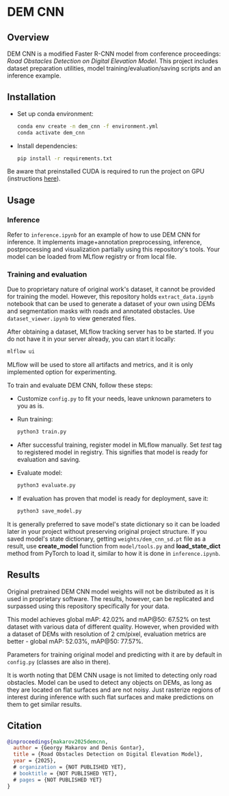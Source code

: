 # DEM CNN

## Overview

DEM CNN is a modified Faster R-CNN model from conference proceedings: *Road Obstacles Detection on Digital Elevation Model*. This project includes dataset preparation utilities, model training/evaluation/saving scripts and an inference example.

## Installation

* Set up conda environment:

    ```bash
    conda env create -n dem_cnn -f environment.yml
    conda activate dem_cnn
    ```

* Install dependencies:

    ```bash
    pip install -r requirements.txt
    ```

Be aware that preinstalled CUDA is required to run the project on GPU
(instructions [here](https://developer.nvidia.com/cuda-downloads)).

## Usage

### Inference

Refer to `inference.ipynb` for an example of how to use DEM CNN for inference. It implements image+annotation preprocessing, inference, postprocessing and visualization partially using this repository's tools. Your model can be loaded from MLflow registry or from local file.

### Training and evaluation

Due to proprietary nature of original work's dataset, it cannot be provided for training the model. However, this repository holds `extract_data.ipynb` notebook that can be used to generate a dataset of your own using DEMs and segmentation masks with roads and annotated obstacles. Use `dataset_viewer.ipynb` to view generated files.

After obtaining a dataset, MLflow tracking server has to be started. If you do not have it in your server already, you can start it locally:

```bash
mlflow ui
```

MLflow will be used to store all artifacts and metrics, and it is only implemented option for experimenting.

To train and evaluate DEM CNN, follow these steps:

* Customize `config.py` to fit your needs, leave unknown parameters to you as is.

* Run training:

    ```bash
    python3 train.py
    ```

* After successful training, register model in MLflow manually. Set *test* tag to registered model in registry. This signifies that model is ready for evaluation and saving.

* Evaluate model:

    ```bash
    python3 evaluate.py
    ```

* If evaluation has proven that model is ready for deployment, save it:

    ```bash
    python3 save_model.py
    ```

It is generally preferred to save model's state dictionary so it can be loaded later in your project without preserving
original project structure. If you saved model's state dictionary, getting `weights/dem_cnn_sd.pt` file as a result, use
**create_model** function from `model/tools.py` and **load_state_dict** method from PyTorch to load it, similar to how it is done in `inference.ipynb`.

## Results

Original pretrained DEM CNN model weights will not be distributed as it is used in proprietary software. The results, however, can be replicated and surpassed using this repository specifically for your data.

This model achieves global mAP: 42.02% and mAP@50: 67.52% on test dataset with various data of different quality. However, when provided with a dataset of DEMs with resolution of 2 cm/pixel, evaluation metrics are better - global mAP: 52.03%, mAP@50: 77.57%.

Parameters for training original model and predicting with it are by default in `config.py` (classes are also in there).

It is worth noting that DEM CNN usage is not limited to detecting only road obstacles. Model can be used to detect any objects on DEMs, as long as they are located on flat surfaces and are not noisy. Just rasterize regions of interest during inference with such flat surfaces and make predictions on them to get similar results.

## Citation

```bibtex
@inproceedings{makarov2025demcnn,
  author = {Georgy Makarov and Denis Gontar},
  title = {Road Obstacles Detection on Digital Elevation Model},
  year = {2025},
  # organization = {NOT PUBLISHED YET},
  # booktitle = {NOT PUBLISHED YET},
  # pages = {NOT PUBLISHED YET}
}
```
